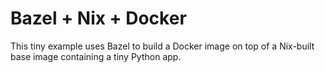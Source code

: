 # Bazel + Nix + Docker

This tiny example uses Bazel to build a Docker image on top of a Nix-built base image containing a tiny Python app.
